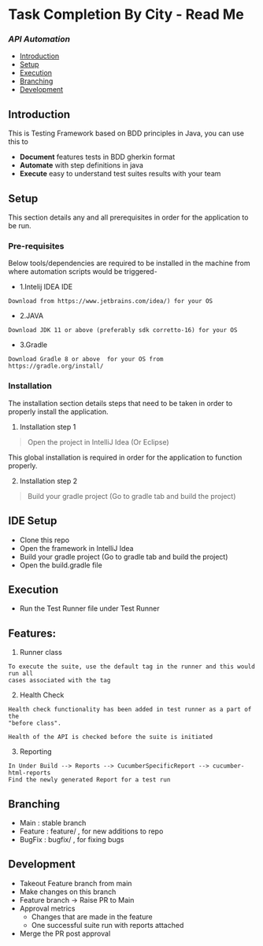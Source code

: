 # Task Completion By City - Read Me

### _API Automation_

* [Introduction](##Introduction)
* [Setup](#Setup)
* [Execution](#Execution)
* [Branching](#Branching)
* [Development](#Development)

## Introduction

This is Testing Framework based on BDD principles in Java, you can use this to

* **Document** features tests in BDD gherkin format
* **Automate** with step definitions in java
* **Execute**  easy to understand test suites results with your team




## Setup

This section details any and all prerequisites in order for the application to be run.

### Pre-requisites
Below tools/dependencies are required to be installed in the machine from where automation scripts would be triggered-

* 1.Intelij IDEA IDE
```
Download from https://www.jetbrains.com/idea/) for your OS 
```
* 2.JAVA
````
Download JDK 11 or above (preferably sdk corretto-16) for your OS
````

* 3.Gradle
````
Download Gradle 8 or above  for your OS from https://gradle.org/install/ 
````

### Installation

The installation section details steps that need to be taken in order to properly install the application.

1. Installation step 1

> Open the project in IntelliJ Idea (Or Eclipse)

This global installation is required in order for the application to function properly.

2. Installation step 2

> Build your gradle project (Go to gradle tab and build the project)


## IDE Setup

* Clone this repo
* Open the framework in IntelliJ Idea
* Build your gradle project (Go to gradle tab and build the project)
* Open the build.gradle file

## Execution

* Run the Test Runner file under Test Runner

## Features:

1. Runner class
```
To execute the suite, use the default tag in the runner and this would run all 
cases associated with the tag
```
2. Health Check
````
Health check functionality has been added in test runner as a part of the
"before class".

Health of the API is checked before the suite is initiated
````

3. Reporting
```
In Under Build --> Reports --> CucumberSpecificReport --> cucumber-html-reports
Find the newly generated Report for a test run 
```


## Branching
* Main : stable branch
* Feature : feature/<name> , for new additions to repo
* BugFix : bugfix/<name> , for fixing bugs


## Development
* Takeout Feature branch from main
* Make changes on this branch
* Feature branch -> Raise PR to Main
* Approval metrics
    * Changes that are made in the feature
    * One successful suite run with reports attached
* Merge the PR post approval